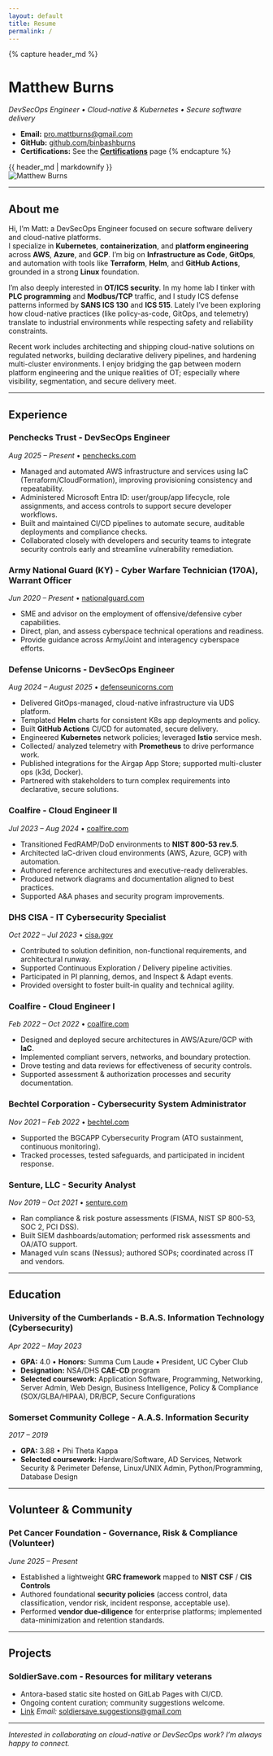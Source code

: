 ```yaml
---
layout: default
title: Resume
permalink: /
---
```


<link rel="stylesheet" href="{{ '/assets/css/profile.css' | relative_url }}">

{% capture header_md %}
# Matthew Burns

_DevSecOps Engineer • Cloud-native & Kubernetes • Secure software delivery_

- **Email:** [pro.mattburns@gmail.com](mailto:pro.mattburns@gmail.com)  
- **GitHub:** [github.com/binbashburns](https://github.com/binbashburns)  
- **Certifications:** See the **[Certifications](/badges/)** page
{% endcapture %}

<div class="hero">
  <div class="hero-text">{{ header_md | markdownify }}</div>
  <img class="avatar" src="{{ '/assets/img/profile.png' | relative_url }}" alt="Matthew Burns" loading="lazy" />
</div>

---

## About me

Hi, I’m Matt: a DevSecOps Engineer focused on secure software delivery and cloud-native platforms.  
I specialize in **Kubernetes**, **containerization**, and **platform engineering** across **AWS**, **Azure**, and **GCP**. I’m big on **Infrastructure as Code**, **GitOps**, and automation with tools like **Terraform**, **Helm**, and **GitHub Actions**, grounded in a strong **Linux** foundation.

I’m also deeply interested in **OT/ICS security**. In my home lab I tinker with **PLC programming** and **Modbus/TCP** traffic, and I study ICS defense patterns informed by **SANS ICS 130** and **ICS 515**. Lately I’ve been exploring how cloud-native practices (like policy-as-code, GitOps, and telemetry) translate to industrial environments while respecting safety and reliability constraints.

Recent work includes architecting and shipping cloud-native solutions on regulated networks, building declarative delivery pipelines, and hardening multi-cluster environments. I enjoy bridging the gap between modern platform engineering and the unique realities of OT; especially where visibility, segmentation, and secure delivery meet.

---

## Experience

### Penchecks Trust - DevSecOps Engineer
_Aug 2025 – Present_ • [penchecks.com](https://penchecks.com/)
- Managed and automated AWS infrastructure and services using IaC (Terraform/CloudFormation), improving provisioning consistency and repeatability.
- Administered Microsoft Entra ID: user/group/app lifecycle, role assignments, and access controls to support secure developer workflows.
- Built and maintained CI/CD pipelines to automate secure, auditable deployments and compliance checks.
- Collaborated closely with developers and security teams to integrate security controls early and streamline vulnerability remediation.

### Army National Guard (KY) - Cyber Warfare Technician (170A), Warrant Officer  
_Jun 2020 – Present_ • [nationalguard.com](https://nationalguard.com/)
- SME and advisor on the employment of offensive/defensive cyber capabilities.
- Direct, plan, and assess cyberspace technical operations and readiness.
- Provide guidance across Army/Joint and interagency cyberspace efforts.

### Defense Unicorns - DevSecOps Engineer  
_Aug 2024 – August 2025_ • [defenseunicorns.com](https://defenseunicorns.com/)
- Delivered GitOps-managed, cloud-native infrastructure via UDS platform.
- Templated **Helm** charts for consistent K8s app deployments and policy.
- Built **GitHub Actions** CI/CD for automated, secure delivery.
- Engineered **Kubernetes** network policies; leveraged **Istio** service mesh.
- Collected/ analyzed telemetry with **Prometheus** to drive performance work.
- Published integrations for the Airgap App Store; supported multi-cluster ops (k3d, Docker).
- Partnered with stakeholders to turn complex requirements into declarative, secure solutions.

### Coalfire - Cloud Engineer II  
_Jul 2023 – Aug 2024_ • [coalfire.com](https://coalfire.com/)
- Transitioned FedRAMP/DoD environments to **NIST 800-53 rev.5**.
- Architected IaC-driven cloud environments (AWS, Azure, GCP) with automation.
- Authored reference architectures and executive-ready deliverables.
- Produced network diagrams and documentation aligned to best practices.
- Supported A&A phases and security program improvements.

### DHS CISA - IT Cybersecurity Specialist  
_Oct 2022 – Jul 2023_ • [cisa.gov](https://www.cisa.gov/)
- Contributed to solution definition, non-functional requirements, and architectural runway.
- Supported Continuous Exploration / Delivery pipeline activities.
- Participated in PI planning, demos, and Inspect & Adapt events.
- Provided oversight to foster built-in quality and technical agility.

### Coalfire - Cloud Engineer I  
_Feb 2022 – Oct 2022_ • [coalfire.com](https://coalfire.com/)
- Designed and deployed secure architectures in AWS/Azure/GCP with **IaC**.
- Implemented compliant servers, networks, and boundary protection.
- Drove testing and data reviews for effectiveness of security controls.
- Supported assessment & authorization processes and security documentation.

### Bechtel Corporation - Cybersecurity System Administrator  
_Nov 2021 – Feb 2022_ • [bechtel.com](https://bechtel.com/)
- Supported the BGCAPP Cybersecurity Program (ATO sustainment, continuous monitoring).
- Tracked processes, tested safeguards, and participated in incident response.

### Senture, LLC - Security Analyst  
_Nov 2019 – Oct 2021_ • [senture.com](https://senture.com/)
- Ran compliance & risk posture assessments (FISMA, NIST SP 800-53, SOC 2, PCI DSS).
- Built SIEM dashboards/automation; performed risk assessments and OA/ATO support.
- Managed vuln scans (Nessus); authored SOPs; coordinated across IT and vendors.

---

## Education

### University of the Cumberlands - B.A.S. Information Technology (Cybersecurity)  
_Apr 2022 – May 2023_
- **GPA:** 4.0 • **Honors:** Summa Cum Laude • President, UC Cyber Club  
- **Designation:** NSA/DHS **CAE-CD** program  
- **Selected coursework:** Application Software, Programming, Networking, Server Admin, Web Design, Business Intelligence, Policy & Compliance (SOX/GLBA/HIPAA), DR/BCP, Secure Configurations

### Somerset Community College - A.A.S. Information Security  
_2017 – 2019_
- **GPA:** 3.88 • Phi Theta Kappa  
- **Selected coursework:** Hardware/Software, AD Services, Network Security & Perimeter Defense, Linux/UNIX Admin, Python/Programming, Database Design

---

## Volunteer & Community

### Pet Cancer Foundation - **Governance, Risk & Compliance (Volunteer)**  
_June 2025 – Present_  
- Established a lightweight **GRC framework** mapped to **NIST CSF** / **CIS Controls**
- Authored foundational **security policies** (access control, data classification, vendor risk, incident response, acceptable use).  
- Performed **vendor due-diligence** for enterprise platforms; implemented data-minimization and retention standards.

---

## Projects

### SoldierSave.com - Resources for military veterans
- Antora-based static site hosted on GitLab Pages with CI/CD.
- Ongoing content curation; community suggestions welcome.
- [Link](https://soldiersave.com/)
  _Email:_ soldiersave.suggestions@gmail.com

---

_Interested in collaborating on cloud-native or DevSecOps work? I’m always happy to connect._
